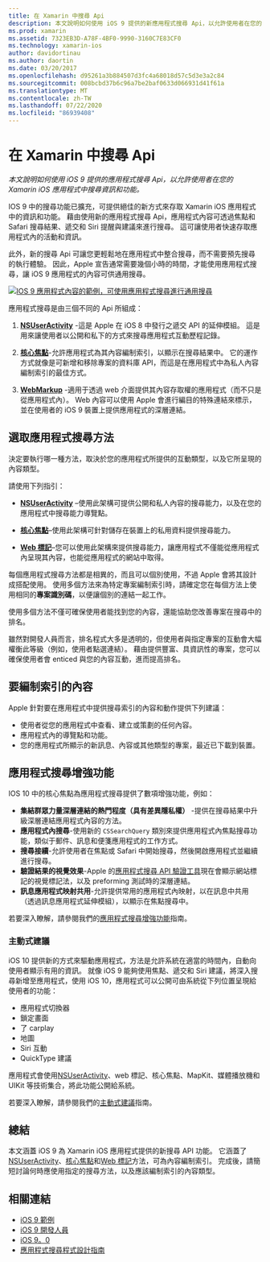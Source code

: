```yaml
---
title: 在 Xamarin 中搜尋 Api
description: 本文說明如何使用 iOS 9 提供的新應用程式搜尋 Api，以允許使用者在您的 Xamarin iOS 應用程式中搜尋資訊和功能。
ms.prod: xamarin
ms.assetid: 7323EB3D-A78F-4BF0-9990-3160C7E83CF0
ms.technology: xamarin-ios
author: davidortinau
ms.author: daortin
ms.date: 03/20/2017
ms.openlocfilehash: d95261a3b884507d3fc4a68018d57c5d3e3a2c84
ms.sourcegitcommit: 008bcbd37b6c96a7be2baf0633d066931d41f61a
ms.translationtype: MT
ms.contentlocale: zh-TW
ms.lasthandoff: 07/22/2020
ms.locfileid: "86939408"
---
```

# <a name="search-apis-in-xamarinios"></a>在 Xamarin 中搜尋 Api

_本文說明如何使用 iOS 9 提供的應用程式搜尋 Api，以允許使用者在您的 Xamarin iOS 應用程式中搜尋資訊和功能。_

IOS 9 中的搜尋功能已擴充，可提供絕佳的新方式來存取 Xamarin iOS 應用程式中的資訊和功能。 藉由使用新的應用程式搜尋 Api，應用程式內容可透過焦點和 Safari 搜尋結果、遞交和 Siri 提醒與建議來進行搜尋。 這可讓使用者快速存取應用程式內的活動和資訊。

此外，新的搜尋 Api 可讓您更輕鬆地在應用程式中整合搜尋，而不需要預先搜尋的執行體驗。 因此，Apple 宣告通常需要幾個小時的時間，才能使用應用程式搜尋，讓 iOS 9 應用程式的內容可供通用搜尋。

[![IOS 9 應用程式內容的範例，可使用應用程式搜尋進行通用搜尋](images/intro01.png)](images/intro01.png#lightbox)

應用程式搜尋是由三個不同的 Api 所組成：

1. [**NSUserActivity**](nsuseractivity.md) -這是 Apple 在 iOS 8 中發行之遞交 API 的延伸模組。 這是用來讓使用者以公開和私下的方式來搜尋應用程式互動歷程記錄。

2. [**核心焦點**](corespotlight.md)-允許應用程式為其內容編制索引，以顯示在搜尋結果中。 它的運作方式就像是可新增和移除專案的資料庫 API，而這是在應用程式中為私人內容編制索引的最佳方式。

3. [**WebMarkup**](web-markup.md) -適用于透過 web 介面提供其內容存取權的應用程式（而不只是從應用程式內）。 Web 內容可以使用 Apple 會進行編目的特殊連結來標示，並在使用者的 iOS 9 裝置上提供應用程式的深層連結。

## <a name="selecting-an-app-search-approach"></a>選取應用程式搜尋方法

決定要執行哪一種方法，取決於您的應用程式所提供的互動類型，以及它所呈現的內容類型。

請使用下列指引：

- [**NSUserActivity**](nsuseractivity.md) –使用此架構可提供公開和私人內容的搜尋能力，以及在您的應用程式中搜尋能力導覽點。

- [**核心焦點**](corespotlight.md)–使用此架構可針對儲存在裝置上的私用資料提供搜尋能力。

- [**Web 標記**](web-markup.md)–您可以使用此架構來提供搜尋能力，讓應用程式不僅能從應用程式內呈現其內容，也能從應用程式的網站中取得。

每個應用程式搜尋方法都是相異的，而且可以個別使用，不過 Apple 會將其設計成搭配使用。 使用多個方法來為特定專案編制索引時，請確定您在每個方法上使用相同的**專案識別碼**，以便讓個別的連結一起工作。

使用多個方法不僅可確保使用者能找到您的內容，還能協助您改善專案在搜尋中的排名。

雖然對開發人員而言，排名程式大多是透明的，但使用者與指定專案的互動會大幅權衡此等級（例如，使用者點選連結）。
藉由提供豐富、具資訊性的專案，您可以確保使用者會 enticed 與您的內容互動，進而提高排名。

## <a name="what-content-to-index"></a>要編制索引的內容

Apple 針對要在應用程式中提供搜尋索引的內容和動作提供下列建議：

- 使用者從您的應用程式中查看、建立或策劃的任何內容。
- 應用程式內的導覽點和功能。
- 您的應用程式所顯示的新訊息、內容或其他類型的專案，最近已下載到裝置。

## <a name="app-search-enhancements"></a>應用程式搜尋增強功能

IOS 10 中的核心焦點為應用程式搜尋提供了數項增強功能，例如：

- **集結群眾力量深層連結的熱門程度（具有差異隱私權）** -提供在搜尋結果中升級深層連結應用程式內容的方法。
- **應用程式內搜尋**-使用新的 `CSSearchQuery` 類別來提供應用程式內焦點搜尋功能，類似于郵件、訊息和便箋應用程式的工作方式。
- **搜尋接續**-允許使用者在焦點或 Safari 中開始搜尋，然後開啟應用程式並繼續進行搜尋。
- **驗證結果的視覺效果**-Apple 的[應用程式搜尋 API 驗證工具](https://search.developer.apple.com/appsearch-validation-tool)現在會顯示網站標記的視覺標記法，以及 preforming 測試時的深層連結。
- **訊息應用程式映射共用**-允許提供常用的應用程式內映射，以在訊息中共用（透過訊息應用程式延伸模組），以顯示在焦點搜尋中。

若要深入瞭解，請參閱我們的[應用程式搜尋增強功能](~/ios/platform/search/app-search-enhancements.md)指南。

### <a name="proactive-suggestions"></a>主動式建議

iOS 10 提供新的方式來驅動應用程式，方法是允許系統在適當的時間內，自動向使用者顯示有用的資訊。 就像 iOS 9 能夠使用焦點、遞交和 Siri 建議，將深入搜尋新增至應用程式，使用 iOS 10，應用程式可以公開可由系統從下列位置呈現給使用者的功能：

- 應用程式切換器
- 鎖定畫面
- 了 carplay
- 地圖
- Siri 互動
- QuickType 建議 

應用程式會使用[NSUserActivity](xref:Foundation.NSUserActivity)、web 標記、核心焦點、MapKit、媒體播放機和 UIKit 等技術集合，將此功能公開給系統。

若要深入瞭解，請參閱我們的[主動式建議](~/ios/platform/search/proactive-suggestions.md)指南。

## <a name="summary"></a>總結

本文涵蓋 iOS 9 為 Xamarin iOS 應用程式提供的新搜尋 API 功能。 它涵蓋了[NSUserActivity](nsuseractivity.md)、[核心焦點](corespotlight.md)和[Web 標記](web-markup.md)方法，可為內容編制索引。 完成後，請簡短討論何時應使用指定的搜尋方法，以及應該編制索引的內容類型。

## <a name="related-links"></a>相關連結

- [iOS 9 範例](https://docs.microsoft.com/samples/browse/?products=xamarin&term=Xamarin.iOS+iOS9)
- [iOS 9 開發人員](https://developer.apple.com/ios/pre-release/)
- [iOS 9。0](https://developer.apple.com/library/prerelease/ios/releasenotes/General/WhatsNewIniOS/Articles/iOS9.html)
- [應用程式搜尋程式設計指南](https://developer.apple.com/library/prerelease/ios/documentation/General/Conceptual/AppSearch/index.html#//apple_ref/doc/uid/TP40016308)
